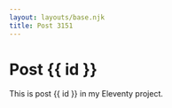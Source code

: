 ```yaml
---
layout: layouts/base.njk
title: Post 3151
---
```


# Post {{ id }}

This is post {{ id }} in my Eleventy project.

